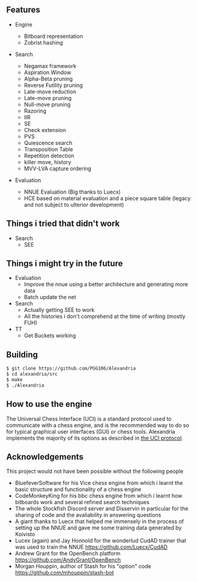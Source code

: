 ## Features
* Engine
  * Bitboard representation
  * Zobrist hashing
* Search
  * Negamax framework
  * Aspiration Window
  * Alpha-Beta pruning
  * Reverse Futility pruning
  * Late-move reduction
  * Late-move pruning
  * Null-move pruning
  * Razoring
  * IIR
  * SE
  * Check extension
  * PVS
  * Quiescence search
  * Transposition Table
  * Repetition detection
  * killer move, history
  * MVV-LVA capture ordering
  
* Evaluation
  * NNUE Evaluation (Big thanks to Luecx)
  * HCE based on material evaluation and a piece square table (legacy and not subject to ulterior development)


## Things i tried that didn't work
* Search
  * SEE
  
## Things i might try in the future
* Evaluation
  * Improve the nnue using a better architecture and generating more data
  * Batch update the net
* Search
   * Actually getting SEE to work
   * All the histories i don't comprehend at the time of writing (mostly FUH)
* TT
   * Get Buckets working
   
 ## Building

```bash
$ git clone https://github.com/PGG106/Alexandria
$ cd alexandria/src
$ make 
$ ./Alexandria
```
 ## How to use the engine

The Universal Chess Interface (UCI) is a standard protocol used to communicate with
a chess engine, and is the recommended way to do so for typical graphical user interfaces
(GUI) or chess tools. Alexandria implements the majority of its options as described
in [the UCI protocol](https://www.shredderchess.com/download/div/uci.zip).

  
## Acknowledgements
This project would not have been possible without the following people
* BluefeverSoftware for his Vice chess engine from which i learnt the basic structure and functionality of a chess engine
* CodeMonkeyKing for his bbc chess engine from which i learnt how bitboards work and several refined search techniques
* The whole Stockfish Discord server and Disservin in particular for the sharing of code and the avaliability in answering questions
* A giant thanks to Luecx that helped me immensely in the process of setting up the NNUE and gave me some training data generated by Koivisto
* Lucex (again) and Jay Honnold for the wonderlud CudAD trainer that was used to train the NNUE https://github.com/Luecx/CudAD
* Andrew Grant for the OpenBench platform https://github.com/AndyGrant/OpenBench
* Morgan Houppin, author of Stash for his "option" code https://github.com/mhouppin/stash-bot
